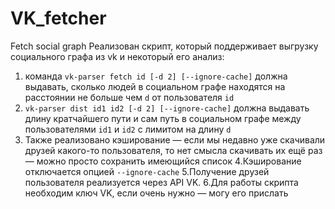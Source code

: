 # VK_fetcher
Fetch social graph
Реализован скрипт, который поддерживает выгрузку социального графа из vk и некоторый его анализ:
1. команда `vk-parser fetch id [-d 2] [--ignore-cache]` должна выдавать, сколько людей в социальном графе находятся на расстоянии не больше чем `d` от пользователя `id`
2. `vk-parser dist id1 id2 [-d 2] [--ignore-cache]` должна выдавать длину кратчайшего пути и сам путь в социальном графе между пользователями `id1` и `id2` с лимитом на длину `d`
3. Также реализовано кэширование — если мы недавно уже скачивали друзей какого-то пользователя, то нет смысла скачивать их ещё раз — можно просто сохранить имеющийся список
4.Кэширование отключается опцией `--ignore-cache`
5.Получение друзей пользователя реализуется через API VK.
6.Для работы скрипта необходим ключ VK, если очень нужно — могу его прислать
